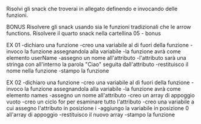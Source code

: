 Risolvi gli snack che troverai in allegato definendo e invocando delle funzioni.

BONUS
Risolvere gli snack usando sia le funzioni tradizionali che le arrow functions.
Risolvere il quarto snack nella cartellina 05 - bonus

EX 01
-dichiaro una funzione
-creo una variabile al di fuori della funzione
-invoco la funzione assegnandola alla variabile
-la funzione avrà come elemento userName
-assegno un nome all'attributo
-l'attributo sarà una stringa con all'interno la parola "Ciao" seguita dall'attributo
-restituisco il nome nella funzione
-stampo la funzione

EX 02
-dichiaro una funzione
-creo una variabile al di fuori della funzione
-invoco la funzione assegnandola alla variabile
-la funzione avrà come elemento names
-assegno un nome all'attributo
-creo un array di appoggio vuoto
-creo un ciclo for per esaminare tutto l'attributo
-creo una variabile a cui assegno l'attributo in posizione i
-aggiungo la variabile in posizione 0 all'array di appoggio
-restituisco il nuovo array
-stampo la funzione
